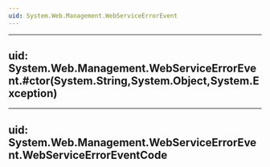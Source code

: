 ```yaml
---
uid: System.Web.Management.WebServiceErrorEvent
---
```


---
uid: System.Web.Management.WebServiceErrorEvent.#ctor(System.String,System.Object,System.Exception)
---

---
uid: System.Web.Management.WebServiceErrorEvent.WebServiceErrorEventCode
---
